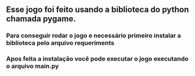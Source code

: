 
## Esse jogo foi feito usando a biblioteca do python chamada pygame.
### Para conseguir rodar o jogo e necessário primeiro instalar a biblioteca pelo arquivo requeriments
### Apos feita a instalação você pode executar o jogo executando o arquivo main.py
